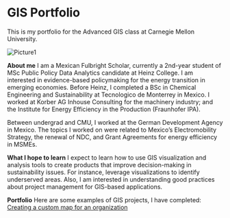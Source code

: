 # GIS Portfolio
This is my portfolio for the Advanced GIS class at Carnegie Mellon University.

![Picture1](https://user-images.githubusercontent.com/52460741/235410725-d4449db2-a199-4a0a-a8d0-eaf62290e1a7.jpg)


**About me**
I am a Mexican Fulbright Scholar, currently a 2nd-year student of MSc Public Policy Data Analytics candidate at Heinz College. I am interested in evidence-based policymaking for the energy transition in emerging economies. Before Heinz, I completed a BSc in Chemical Engineering and Sustainability at Tecnologico de Monterrey in Mexico. I worked at Korber AG Inhouse Consulting for the machinery industry; and the Institute for Energy Efficiency in the Production (Fraunhofer IPA).

Between undergrad and CMU, I worked at the German Development Agency in Mexico. The topics I worked on were related to Mexico’s Electromobility Strategy, the renewal of NDC, and Grant Agreements for energy efficiency in MSMEs.


**What I hope to learn**
I expect to learn how to use GIS visualization and analysis tools to create products that improve decision-making in sustainability issues. For instance, leverage visualizations to identify underserved areas. Also, I am interested in understanding good practices about project management for GIS-based applications. 


**Portfolio**
Here are some examples of GIS projects, I have completed: 
[Creating a custom map for an organization](./HW1.md)
